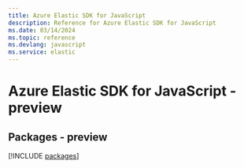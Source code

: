 ```yaml
---
title: Azure Elastic SDK for JavaScript
description: Reference for Azure Elastic SDK for JavaScript
ms.date: 03/14/2024
ms.topic: reference
ms.devlang: javascript
ms.service: elastic
---
```

# Azure Elastic SDK for JavaScript - preview
## Packages - preview
[!INCLUDE [packages](elastic-index.md)]